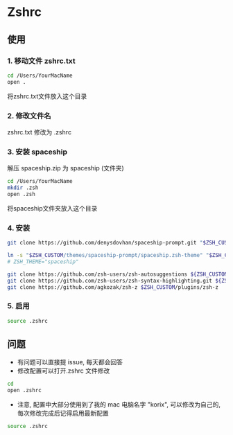 # Zshrc

## 使用

### 1. 移动文件 zshrc.txt
```zsh
cd /Users/YourMacName
open .
```
将zshrc.txt文件放入这个目录

### 2. 修改文件名
zshrc.txt 修改为 .zshrc

### 3. 安装 spaceship
解压 spaceship.zip 为 spaceship (文件夹)
```zsh
cd /Users/YourMacName
mkdir .zsh
open .zsh
```
将spaceship文件夹放入这个目录
### 4. 安装
```zsh
git clone https://github.com/denysdovhan/spaceship-prompt.git "$ZSH_CUSTOM/themes/spaceship-prompt" --depth=1

ln -s "$ZSH_CUSTOM/themes/spaceship-prompt/spaceship.zsh-theme" "$ZSH_CUSTOM/themes/spaceship.zsh-theme"
# ZSH_THEME="spaceship"
```
```zsh
git clone https://github.com/zsh-users/zsh-autosuggestions ${ZSH_CUSTOM:-~/.oh-my-zsh/custom}/plugins/zsh-autosuggestions
git clone https://github.com/zsh-users/zsh-syntax-highlighting.git ${ZSH_CUSTOM:-~/.oh-my-zsh/custom}/plugins/zsh-syntax-highlighting
git clone https://github.com/agkozak/zsh-z $ZSH_CUSTOM/plugins/zsh-z
```
### 5. 启用
```zsh
source .zshrc
```

## 问题
+ 有问题可以直接提 issue, 每天都会回答 
+ 修改配置可以打开.zshrc 文件修改
```zsh
cd
open .zshrc
```

+ 注意, 配置中大部分使用到了我的 mac 电脑名字 "korix", 可以修改为自己的, 每次修改完成后记得启用最新配置
```zsh
source .zshrc
```
